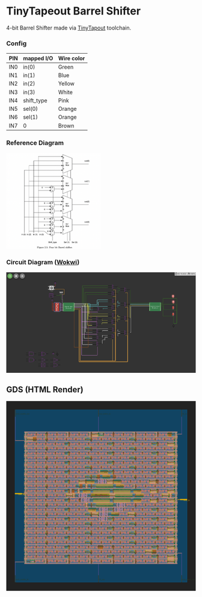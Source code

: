 # TinyTapeout Barrel Shifter

4-bit Barrel Shifter made via <a target="_blank" href="https://tintapeout.com">TinyTapout</a> toolchain.

### Config
| PIN | mapped I/O | Wire color |
| ----------- | ----------- | ----------- |
| IN0 | in(0) | Green |
| IN1 | in(1) | Blue |
| IN2 | in(2) | Yellow |
| IN3 | in(3) | White |
| IN4 | shift_type | Pink |
| IN5 | sel(0) | Orange |
| IN6 | sel(1) | Orange |
| IN7 | 0 | Brown |

### Reference Diagram
<img src="block.png" width="50%" />

### Circuit Diagram (<a target="_blank" href="https://wokwi.com/projects/339800239192932947">Wokwi</a>)
<img src="circuit.jpeg" />

## GDS (HTML Render)
<img src="gds_render.svg" />
